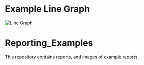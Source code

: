 # Example Line Graph
![Line Graph]([https://www.eswcompany.com/wp-content/uploads/2020/01/logo-microsoft-sql-server-595x3350.jpg](https://github.com/makalkas/Reporting_Examples/blob/main/Images/SimpleLineGraph.png))

# Reporting_Examples
This repository contains reports, and images of example reports.
